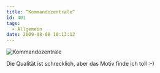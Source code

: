```yaml
---
title: “Kommandozentrale”
id: 401
tags:
  - Allgemein
date: 2009-08-08 10:13:12
---
```


![Kommandozentrale](https://az275061.vo.msecnd.net/blogmedia/2009/08/kommandozentrale.jpg "Kommandozentrale") 

Die Qualität ist schrecklich, aber das Motiv finde ich toll :-)